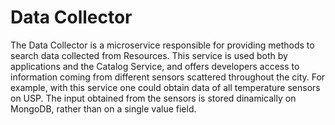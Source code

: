 # Data Collector

The Data Collector is a microservice responsible for providing methods to search data collected
from Resources. This service is used both by applications and the Catalog Service, and offers
developers access to information coming from different sensors scattered
throughout the city. For example, with this service one could obtain data of
all temperature sensors on USP. The input obtained from the sensors is stored dinamically on MongoDB, rather than on a single value field.

